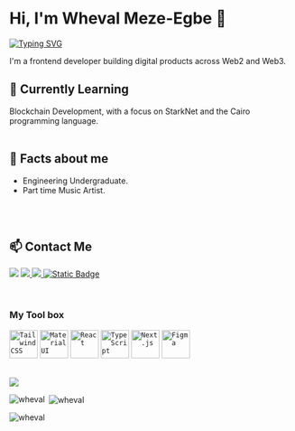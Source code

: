 
# Hi, I'm Wheval Meze-Egbe 👋
<p align="lefy">
  <a href="https://git.io/typing-svg"><img src="https://readme-typing-svg.demolab.com?font=Fira+Code&pause=600&color=FF4500&center=true&vCenter=true&width=435&lines=Frontend+Developer;Programmer;" alt="Typing SVG" /></a>
</p>
I'm a frontend developer building digital products across Web2 and Web3.
<br/>

## 🌱 Currently Learning

Blockchain Development, with a focus on StarkNet and the Cairo programming language.
<br/>
<br/>

## 🎉 Facts about me

- Engineering Undergraduate.
- Part time Music Artist.
<br/>
<br/>

##  📫 Contact Me
<p>
<a href="https://www.linkedin.com/in/wheval/" target="_blank" alt="LinkedIn">
  <img src="https://img.shields.io/badge/-Linkedin-black?style=for-the-badge&amp;logo=Linkedin&amp;logoColor=fafafa&amp;link=https://www.linkedin.com/in/wheval/"></a>
<a target="_blank" href="mailto:whevalmezeegbe@gmail.com">
  <img src="https://img.shields.io/badge/-Gmail-black?style=for-the-badge&amp;logo=Gmail&amp;logoColor=fafafa&amp;link=mailto:whevalmezeegbe@gmail.com">
</a> 
<a target="_blank"href="https://twitter.com/whevaldev">
  <img src="https://img.shields.io/badge/-Twitter-black?style=for-the-badge&logo=Twitter&logoColor=fafafa">
</a>
<a target="_blank"href="https://dev.to/whevaltech">
  <img alt="Static Badge" src="https://img.shields.io/badge/-Dev.to-black?style=for-the-badge&logo=dev.to&logoColor=fafafa">
</a>
</p>
<br/>

<h3 align="left"> My Tool box</h3>
<div align="">
	<code><img width="50" src="https://user-images.githubusercontent.com/25181517/202896760-337261ed-ee92-4979-84c4-d4b829c7355d.png" alt="Tailwind CSS" title="Tailwind CSS"/></code>
	<code><img width="50" src="https://user-images.githubusercontent.com/25181517/189716630-fe6c084c-6c66-43af-aa49-64c8aea4a5c2.png" alt="Material UI" title="Material UI"/></code>
	<code><img width="50" src="https://user-images.githubusercontent.com/25181517/183897015-94a058a6-b86e-4e42-a37f-bf92061753e5.png" alt="React" title="React"/></code>
	<code><img width="50" src="https://user-images.githubusercontent.com/25181517/183890598-19a0ac2d-e88a-4005-a8df-1ee36782fde1.png" alt="TypeScript" title="TypeScript"/></code>
	<code><img width="50" src="https://github.com/marwin1991/profile-technology-icons/assets/136815194/5f8c622c-c217-4649-b0a9-7e0ee24bd704" alt="Next.js" title="Next.js"/></code>
  <code><img width="50" src="https://user-images.githubusercontent.com/25181517/189715289-df3ee512-6eca-463f-a0f4-c10d94a06b2f.png" alt="Figma" title="Figma"/></code>
</div>
<br />
<p align="">
<a href="https://www.codewars.com/users/wheval" target="_blank"><img src="https://www.codewars.com/users/wheval/badges/micro"/></a>
</p>
<p><img align="left" src="https://github-readme-stats.vercel.app/api/top-langs?username=wheval&show_icons=true&locale=en&layout=compact" alt="wheval" /></p>

<p>&nbsp;<img align="center" src="https://github-readme-stats.vercel.app/api?username=wheval&show_icons=true&locale=en" alt="wheval" /></p>

<p><img align="center" src="https://github-readme-streak-stats.herokuapp.com/?user=wheval&" alt="wheval" /></p>
